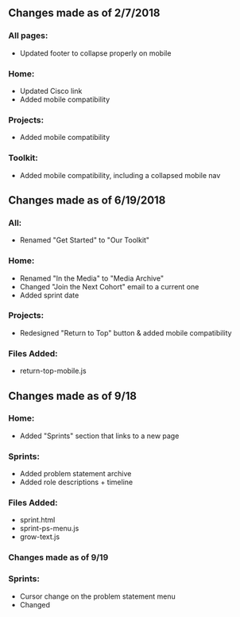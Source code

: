 ## Changes made as of 2/7/2018

### All pages:
* Updated footer to collapse properly on mobile

### Home:
* Updated Cisco link
* Added mobile compatibility

### Projects:
* Added mobile compatibility

### Toolkit:
* Added mobile compatibility, including a collapsed mobile nav

## Changes made as of 6/19/2018

### All:
* Renamed "Get Started" to "Our Toolkit"

### Home:
* Renamed "In the Media" to "Media Archive"
* Changed "Join the Next Cohort" email to a current one
* Added sprint date

### Projects:
* Redesigned "Return to Top" button & added mobile compatibility

### Files Added:
* return-top-mobile.js

## Changes made as of 9/18

### Home:
* Added "Sprints" section that links to a new page

### Sprints:
* Added problem statement archive
* Added role descriptions + timeline

### Files Added:
* sprint.html
* sprint-ps-menu.js
* grow-text.js

### Changes made as of 9/19

### Sprints:
* Cursor change on the problem statement menu
* Changed <title> tag to match other parts of the site

### All Pages:
* Updated the nav menu to include the sprints page
* Changed titles of links ("See the Projects" > "Projects" and "Our Toolkit" > "Toolkit")
* Changed padding between links on mobile version so they fit on one screen

### Changes made as of 10/17
* All PDF links on Sprints page open to new windows

### Changes made as of 2/22
* Added more projects to project gallery
* Added image thumbnails of corresponding projects

### Changes made as of 2/27
## Files Added
* action.html
* contact.html

## Other Updates
* Major redesign of site
* Added visual elements and image files
* Restructured design of the content boxes to add roundedness and updated visuals
* Changed featured projects on the homepage
* Updated site map in footer and contact link (now goes to the contact page)
* Added embedded Typeform for contact page
* Added new data filters for the projects page

### Changes made as of 3/1
* Homepage media archive edits
* Projects in Action edits
* Mobile formatting for the get involved cards
